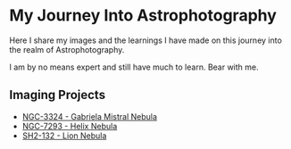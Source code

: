# My Journey Into Astrophotography

Here I share my images and the learnings I have made on this journey
into the realm of Astrophotography.

I am by no means expert and still have much to learn. Bear with me.


## Imaging Projects

- [NGC-3324 - Gabriela Mistral Nebula](projects/ngc-3324)
- [NGC-7293 - Helix Nebula](projects/ngc-7293)
- [SH2-132 - Lion Nebula](projects/sh2-132)
